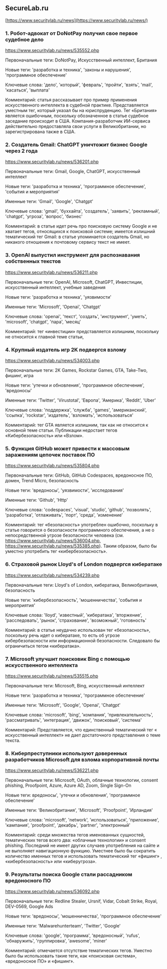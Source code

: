 ## SecureLab.ru

[https://www.securitylab.ru/news](https://www.securitylab.ru/news/)

### 1. Робот-адвокат от DoNotPay получил свое первое судебное дело

https://www.securitylab.ru/news/535552.php

Первоначальные теги: DoNotPay, Искусственный интеллект, Британия

Новые теги: 'разработка и техника', 'законы и нарушения', 'программное обеспечение'

Ключевые слова: 'дело', 'который', 'февраль', 'пройти', 'взять', 'mail', 'касаться', 'выплата'

Комментарий: статья рассказывает про пример применения искусственного интеллекта в судебной практике. Представляется уместным тег, который указал бы на юриспруденцию. Тег «Британия» является ошибочным, поскольку обозначенное в статье судебное заседание происходит в США. Компания-разработчик ИИ-сервиса действительно предоставляла свои услуги в Великобритании, но зарегистрирована также в США.

### 2. Создатель Gmail: ChatGPT уничтожит бизнес Google через 2 года

https://www.securitylab.ru/news/536201.php

Первоначальные теги: Gmail, Google, ChatGPT, искусственный интеллект

Новые теги: 'разработка и техника', 'программное обеспечение', 'события и мероприятия'

Именные теги: 'Gmail', 'Google', 'Chatgpt'

Ключевые слова: 'gmail', 'буххайта', 'создатель', 'заявить', 'рекламный', 'chatgpt', 'угроза', 'вопрос', 'бизнес'

Комментарий: в статье идет речь про поисковую систему Google и не хватает тегов, относящихся к поисковой системе; имеется излишний тематический тег Gmail: в статье упоминается создатель Gmail, но никакого отношения к почтовому сервису текст не имеет.

### 3. OpenAI выпустил инструмент для распознавания собственных текстов

https://www.securitylab.ru/news/536211.php

Первоначальные теги: OpenAI, Microsoft, ChatGPT, Инвестиции, искусственный интеллект, учебные заведения

Новые теги: 'разработка и техника', 'уязвимости'

Именные теги: 'Microsoft', 'Openai', 'Chatgpt'

Ключевые слова: 'openai', 'текст', 'создать', 'инструмент', 'уметь', 'microsoft', 'chatgpt', 'пара', 'месяц'

Комментарий: тег «инвестиции» представляется излишним, поскольку не относится к главной теме статьи, 

### 4. Крупный издатель игр 2K подвергся взлому

https://www.securitylab.ru/news/534003.php

Первоначальные теги: 2K Games, Rockstar Games, GTA, Take-Two, фишинг, игра

Новые теги: 'утечки и обновления', 'программное обеспечение', 'вредоносы'

Именные теги: 'Twitter', 'Virustotal', 'Европа', 'Америка', 'Reddit', 'Uber'

Ключевые слова: 'поддержка', 'служба', 'games', 'американский', 'ссылка', 'rockstar', 'издатель', 'взломать', 'использоваться'

Комментарий: тег GTA является излишним, так как не относится к основной теме статьи. Публикации недостает тегов «Кибербезопасность» или «Взлом».

### 5. Функция GitHub может привести к массовым заражениям цепочек поставок ПО

https://www.securitylab.ru/news/535804.php

Первоначальные теги: GitHub, GitHub Codespaces, вредоносное ПО, домен, Trend Micro, безопасность

Новые теги: 'вредоносы', 'уязвимости', 'исследования'

Именные теги: 'Github', 'Http'

Ключевые слова: 'codespaces', 'visual', 'studio', 'github', 'позволять', 'разработка', 'отлаживать', 'порт', 'среда', 'изменение'

Комментарий: тег «безопасность» употреблен ошибочно, поскольку в статье говорится о безопасности программного обеспечения, а не о непосредственной угрозе безопасности человека (см. https://www.securitylab.ru/news/536004.php, https://www.securitylab.ru/news/535385.php). Таким образом, было бы уместно употребить тег «кибербезопасность».

### 6. Страховой рынок Lloyd's of London подвергся кибератаке

https://www.securitylab.ru/news/534239.php

Первоначальные теги: Lloyd's of London, кибератака, Великобритания, безопасность

Новые теги: 'кибербезопасность', 'мошенничества', 'события и мероприятия'

Ключевые слова: 'lloyd', 'известный', 'кибератака', 'вторжение', 'расследовать', 'рынок', 'страхование', 'возможный', 'готовность'

Комментарий: в статье неудачно использован тег «безопасность», поскольку речь идет о кибератаке, то есть об угрозе кибербезопасности или информационной безопасности. Следовало бы ограничиться тегом «кибератака».

### 7. Microsoft улучшит поисковик Bing с помощью искусственного интеллекта

https://www.securitylab.ru/news/535515.php

Первоначальные теги: Microsoft, Bing, искусственный интеллект

Новые теги: 'разработка и техника', 'программное обеспечение'

Именные теги: 'Microsoft', 'Google', 'Openai', 'Chatgpt'

Ключевые слова: 'microsoft', 'bing', 'компания', 'привлекательность', 'рассматривать', 'интеграция', 'движок', 'поисковый', 'система'

Комментарий: Представляется, что единственный тематический тег « искусственный интеллект» не дает достаточного представления о теме текста.

### 8. Киберпреступники используют доверенных разработчиков Microsoft для взлома корпоративной почты

https://www.securitylab.ru/news/536221.php

Первоначальные теги: Microsoft, OAuth, облачные технологии, consent phishing, Proofpoint, Azure, Azure AD, Zoom, Single Sign-On

Новые теги: вредоносы', 'утечки и обновления', 'программное обеспечение'

Именные теги: 'Великобритания', 'Microsoft', 'Proofpoint', 'Ирландия'

Ключевые слова: 'microsoft', 'network', 'использоваться', 'приложение', 'кампания', 'proofpoint', 'декабрь', 'partner', 'электронный'

Комментарий: среди множества тегов именованных сущностей, тематических тегов всего два: «облачные технологии» и consent phishing. Последний не имеет других случаев употребления на сайте и не выполняет навигационную функцию. Уместнее было бы сократить количество именных тегов и использовать тематический тег «фишинг» , «кибербезопасность» или «киберугроза».

### 9. Результаты поиска Google стали рассадником вредоносного ПО

https://www.securitylab.ru/news/536092.php

Первоначальные теги: Redline Stealer, Ursnif, Vidar, Cobalt Strike, Royal, DEV-0569, Google Ads

Новые теги: 'вредоносы', 'мошенничества', 'программное обеспечение'

Именные теги: 'Malwarehunterteam', 'Twitter', 'Google'

Ключевые слова: 'google', 'программа', 'вредоносный', 'rufus', 'обнаружить', 'группировка', 'awesome', 'miner'

Комментарий: отмечается отсутствие тематических тегов. Уместно было бы использовать такие теги, как «поисковая система», «вредоносное ПО» и «фишинг».
